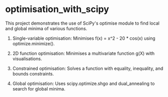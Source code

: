 # optimisation_with_scipy

This project demonstrates the use of SciPy's optimise module to find local and global minima of various functions.

  1. Single-variable optimisation: Minimises f(x) = x^2 - 20 * cos(x) using optimize.minimize().
  
  2. 2D function optimisation: Minimises a multivariate function g(X) with visualisations.

  3. Constrained optimisation: Solves a function with equality, inequality, and bounds constraints.

  4. Global optimisation: Uses scipy.optimize.shgo and dual_annealing to search for global minima.
